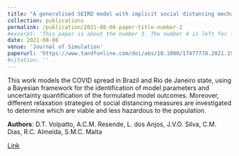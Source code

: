 ```yaml
---
title: "A generalised SEIRD model with implicit social distancing mechanism: A Bayesian approach for the identification of the spread of COVID-19 with applications in Brazil and Rio de Janeiro state"
collection: publications
permalink: /publication/2021-08-08-paper-title-number-2
#excerpt: 'This paper is about the number 3. The number 4 is left for future work.'
date: 2021-08-08
venue: 'Journal of Simulation'
paperurl: 'https://www.tandfonline.com/doi/abs/10.1080/17477778.2021.1977731?journalCode=tjsm20'
#citation: ''
---
```

This work models the COVID spread in Brazil and Rio de Janeiro state, using a Bayesian framework for the identification of model parameters and uncertainty quantification of the formulated model outcomes. Moreover, different relaxation strategies of social distancing measures are investigated to determine which are viable and less hazardous to the population. 

**Authors**: D.T. Volpatto, A.C.M. Resende, L. dos Anjos, J.V.O. Silva, C.M. Dias, R.C. Almeida, S.M.C. Malta

[Link](https://www.tandfonline.com/doi/abs/10.1080/17477778.2021.1977731?journalCode=tjsm20)


